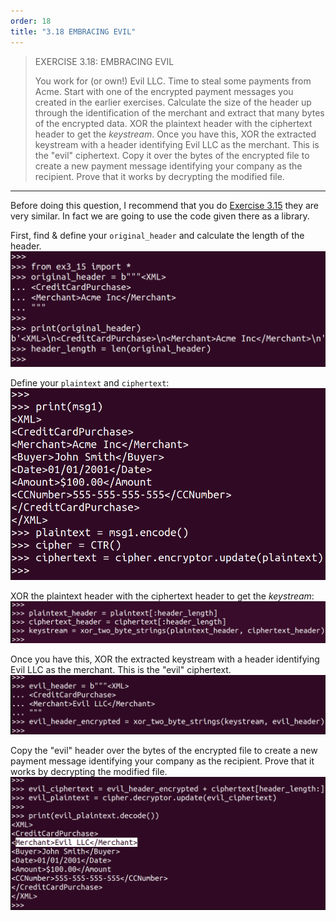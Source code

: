 ```yaml
---
order: 18
title: "3.18 EMBRACING EVIL"
---
```


> EXERCISE 3.18: EMBRACING EVIL 
> 
> You work for (or own!) Evil LLC. Time to steal some payments from Acme. Start 
> with one of the encrypted payment messages you created in the earlier exercises. 
> Calculate the size of the header up through the identification of the merchant and 
> extract that many bytes of the encrypted data. XOR the plaintext header with the 
> ciphertext header to get the _keystream_. Once you have this, XOR the extracted 
> keystream with a header identifying Evil LLC as the merchant. This is the "evil"
> ciphertext. Copy it over the bytes of the encrypted file to create a new payment message
> identifying your company as the recipient. Prove that it works by decrypting the modified 
> file. 

--------------------------------

Before doing this question, I recommend that you do [Exercise 3.15](3.15.md)
they are very similar. In fact we are going to use the code given there as a library. 

First, find & define your `original_header` and calculate the length of the header. 
<img src="ex3_18_fig1.png">

Define your `plaintext` and `ciphertext`: 
<img src="ex3_18_fig2.png">

XOR the plaintext header with the ciphertext header to get the _keystream_: 
<img src="ex3_18_fig3.png">

Once you have this, XOR the extracted keystream with a header identifying 
Evil LLC as the merchant. This is the "evil" ciphertext.
<img src="ex3_18_fig4.png">

Copy the "evil" header over the bytes of the encrypted file to create a new payment message
identifying your company as the recipient. Prove that it works by decrypting the modified 
file.
<img src="ex3_18_fig5.png">
